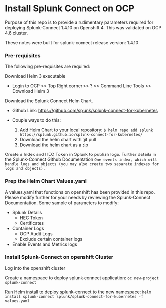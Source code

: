 # Install Splunk Connect on OCP
Purpose of this repo is to provide a rudimentary parameters required for deploying Splunk-Connect 1.4.10 on Openshift 4. 
This was validated on OCP 4.6 cluster. 

These notes were built for splunk-connect release version: 1.4.10 

### Pre-requisites
The following pre-requisites are required: 

Download Helm 3 executable
   * Login to OCP >> Top Right corner >> ? >> Command Line Tools >> Download Helm 3

Download the Splunk Connect Helm Chart. 
   * Github Link: https://github.com/splunk/splunk-connect-for-kubernetes

   * Couple ways to do this: 
        1. Add Helm Chart to your local repository: 
            `$ helm repo add splunk https://splunk.github.io/splunk-connect-for-kubernetes/`
        2. Download the helm chart with git pull 
        3. Download the helm chart as a zip 

Create a Index and HEC Token in Splunk to publish logs. Further details in the Splunk-Connect Github Documentation
`One events index, which will handle logs and objects (you may also create two separate indexes for logs and objects).`


### Prep the Helm Chart Values.yaml
A values.yaml that functions on openshift has been provided in this repo. Please modify further for your needs by reviewing the Splunk-Connect Documentation. Some sample of parameters to modify: 
* Splunk Details 
  * HEC Token 
  * Certificates 
* Container Logs
  * OCP Audit Logs 
  * Exclude certain container logs 
* Enable Events and Metrics logs 


### Install Splunk-Connect on openshift Cluster 
Log into the openshift cluster

Create a namespace to deploy splunk-connect application: `oc new-project splunk-connect`

Run Helm install to deploy splunk-connect to the new namespace: `helm install splunk-connect splunk/splunk-connect-for-kubernetes -f values.yaml`


